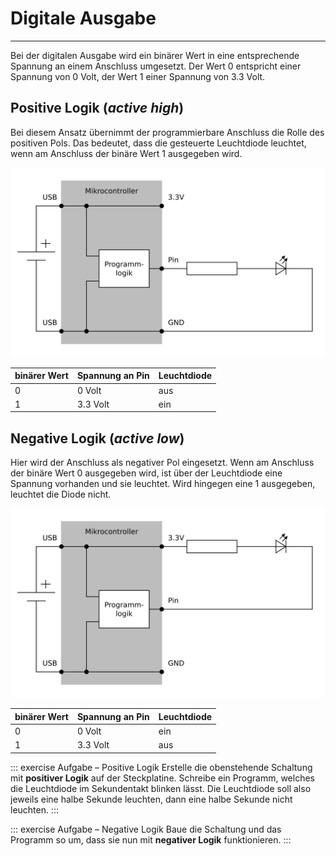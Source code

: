 # Digitale Ausgabe
---

Bei der digitalen Ausgabe wird ein binärer Wert in eine entsprechende Spannung an einem Anschluss umgesetzt. Der Wert 0 entspricht einer Spannung von 0 Volt, der Wert 1 einer Spannung von 3.3 Volt.

## Positive Logik (*active high*)

Bei diesem Ansatz übernimmt der programmierbare Anschluss die Rolle des positiven Pols. Das bedeutet, dass die gesteuerte Leuchtdiode leuchtet, wenn am Anschluss der binäre Wert 1 ausgegeben wird.

![Steuerung einer Leuchtdiode mit positiver Logik](./digital-out-active-high.svg)

| binärer Wert | Spannung an Pin | Leuchtdiode |
| ------------ | --------------- | ----------- |
| 0            | 0 Volt          | aus         |
| 1            | 3.3 Volt        | ein         |

## Negative Logik (*active low*)

Hier wird der Anschluss als negativer Pol eingesetzt. Wenn am Anschluss der binäre Wert 0 ausgegeben wird, ist über der Leuchtdiode eine Spannung vorhanden und sie leuchtet. Wird hingegen eine 1 ausgegeben, leuchtet die Diode nicht.

![Steuerung einer Leuchtdiode mit negativer Logik](./digital-out-active-low.svg)

| binärer Wert | Spannung an Pin | Leuchtdiode |
| ------------ | --------------- | ----------- |
| 0            | 0 Volt          | ein         |
| 1            | 3.3 Volt        | aus         |


::: exercise Aufgabe – Positive Logik
Erstelle die obenstehende Schaltung mit **positiver Logik** auf der Steckplatine. Schreibe ein Programm, welches die Leuchtdiode im Sekundentakt blinken lässt. Die Leuchtdiode soll also jeweils eine halbe Sekunde leuchten, dann eine halbe Sekunde nicht leuchten.
:::


::: exercise Aufgabe – Negative Logik
Baue die Schaltung und das Programm so um, dass sie nun mit **negativer Logik** funktionieren.
:::
